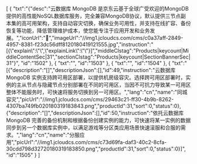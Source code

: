 [
	{
		"txt":"{\"desc\":\"云数据库 MongoDB 是京东云基于全球广受欢迎的MongoDB提供的高性能NoSQL数据库服务，完全兼容MongoDB协议，默认提供三节点副本集的高可用架构，支持自动容灾切换，确保业务可用性，并支持在线扩容、备份恢复等功能，降低管理维护成本，使您能专注于应用开发和业务发展。\",\"iconUrl\":\"\",\"imageUrl\":\"//img1.jcloudcs.com/cms/c0a37aff-2849-4957-8381-f23dc56dff8120180419121555.jpg\",\"instruction\":\"[{\\\"explain\\\":\\\"\\\",\\\"explainLink\\\":\\\"\\\"}]\",\"middleClstag\":\"Products|keycount|MiddleContentSec|31\",\"sectionClstag\":\"Products|keycount|SectionBannerSec|31\"}",
		"id":"1502"
	},
	{
		"txt":"",
		"id":"1503"
	},
	{
		"txt":"",
		"id":"1504"
	},
	{
		"txt":"[{\"description\":\"[]\",\"descriptionJson\":[],\"id\":49,\"instruction\":\"云数据库 MongoDB 实例支持跨可用区部署，以提供机房级容灾。选择跨可用区部署时，实例的主从节点与隐藏节点分别部署在不同的可用区，当因不可抗力导致某一可用区整体不能服务时，可快速将服务切换到另一可用区。\",\"lang\":\"cn\",\"name\":\"同城容灾\",\"picUrl\":\"//img1.jcloudcs.com/cms/29463c21-ff30-4b9b-8262-4307ba749fb020180319183843.png\",\"productId\":31,\"sort\":0,\"status\":0},{\"description\":\"[]\",\"descriptionJson\":[],\"id\":50,\"instruction\":\"依托云数据库 MongoDB 完善的备份机制和根据备份创建实例的能力，可快速将某一实例的数据同步到另一个数据库实例中，以满足游戏等分区类应用场景快速滚服和合服的需求。\",\"lang\":\"cn\",\"name\":\"分服应用\",\"picUrl\":\"//img1.jcloudcs.com/cms/c73d69fa-daf3-40c2-8cfa-30cdd798d32720180319183850.png\",\"productId\":31,\"sort\":0,\"status\":0}]",
		"id":"1505"
	}
]